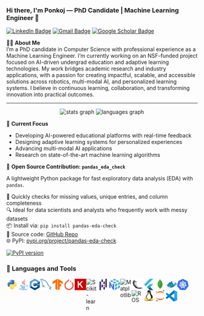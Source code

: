 ### Hi there, I'm Ponkoj — PhD Candidate | Machine Learning Engineer 👋

[![LinkedIn Badge](https://img.shields.io/badge/-PonkojChandraShill-blue?style=flat-square&logo=Linkedin&logoColor=white&link=https://www.linkedin.com/in/ponkoj-chandra-shill-54201417a/)](https://www.linkedin.com/in/ponkoj-chandra-shill-54201417a/) 
[![Gmail Badge](https://img.shields.io/badge/-csponkoj@gmail.com-c14438?style=flat-square&logo=Gmail&logoColor=white&link=mailto:csponkoj@gmail.com)](mailto:csponkoj@gmail.com)
[![Google Scholar Badge](https://img.shields.io/badge/-Google%20Scholar-4285F4?style=flat-square&logo=GoogleScholar&logoColor=white&link=https://scholar.google.com/citations?user=Wfm3Z_YAAAAJ&hl=en)](https://scholar.google.com/citations?user=Wfm3Z_YAAAAJ&hl=en)

👨‍💻 **About Me**  
I’m a PhD candidate in Computer Science with professional experience as a Machine Learning Engineer. I’m currently working on an NSF-funded project focused on AI-driven undergrad education and adaptive learning technologies. My work bridges academic research and industry applications, with a passion for creating impactful, scalable, and accessible solutions across robotics, multi-modal AI, and personalized learning systems. I believe in continuous learning, collaboration, and transforming innovation into practical outcomes.

---




<div align="center">
  <img src="https://github-readme-stats.vercel.app/api?username=CS-Ponkoj&hide_title=false&hide_rank=false&show_icons=true&include_all_commits=true&count_private=true&disable_animations=false&theme=tokyonight&locale=en&hide_border=false" height="150" alt="stats graph" />
  <img src="https://github-readme-stats.vercel.app/api/top-langs?username=CS-Ponkoj&locale=en&hide_title=false&layout=compact&card_width=320&langs_count=5&theme=tokyonight&hide_border=false" height="150" alt="languages graph" />
</div>








🌟 **Current Focus**  
- Developing AI-powered educational platforms with real-time feedback  
- Designing adaptive learning systems for personalized experiences  
- Advancing multi-modal AI applications
- Research on state-of-the-art machine learning algorithms

🚀 **Open Source Contribution: `pandas_eda_check`**

A lightweight Python package for fast exploratory data analysis (EDA) with `pandas`.

🔹 Quickly checks for missing values, unique entries, and column completeness  
🔍 Ideal for data scientists and analysts who frequently work with messy datasets  
📦 Install via: `pip install pandas-eda-check`  
📂 Source code: [GitHub Repo](https://github.com/yourusername/pandas_eda_check)  
🌐 PyPI: [pypi.org/project/pandas-eda-check](https://pypi.org/project/pandas-eda-check)  

[![PyPI version](https://badge.fury.io/py/pandas-eda-check.svg)](https://badge.fury.io/py/pandas-eda-check)

### 🔧 Languages and Tools

[<img align="left" alt="Python" width="30px" src="https://raw.githubusercontent.com/devicons/devicon/master/icons/python/python-original.svg" />](https://www.python.org/)

[<img align="left" alt="Java" width="30px" src="https://raw.githubusercontent.com/devicons/devicon/master/icons/java/java-original.svg" />](https://www.java.com/)
[<img align="left" alt="C++" width="30px" src="https://raw.githubusercontent.com/devicons/devicon/master/icons/cplusplus/cplusplus-original.svg" />](https://isocpp.org/)
[<img align="left" alt="MySQL" width="30px" src="https://raw.githubusercontent.com/devicons/devicon/master/icons/mysql/mysql-original.svg" />](https://www.mysql.com/)
[<img align="left" alt="TensorFlow" width="30px" src="https://raw.githubusercontent.com/devicons/devicon/master/icons/tensorflow/tensorflow-original.svg" />](https://www.tensorflow.org/)
[<img align="left" alt="PyTorch" width="30px" src="https://raw.githubusercontent.com/devicons/devicon/master/icons/pytorch/pytorch-original.svg" />](https://pytorch.org/)
[<img align="left" alt="Keras" width="30px" src="https://raw.githubusercontent.com/devicons/devicon/master/icons/keras/keras-original.svg" />](https://keras.io/)
[<img align="left" alt="Scikit-learn" width="30px" src="https://upload.wikimedia.org/wikipedia/commons/0/05/Scikit_learn_logo_small.svg" />](https://scikit-learn.org/)
[<img align="left" alt="Pandas" width="30px" src="https://raw.githubusercontent.com/devicons/devicon/master/icons/pandas/pandas-original.svg" />](https://pandas.pydata.org/)
[<img align="left" alt="NumPy" width="30px" src="https://raw.githubusercontent.com/devicons/devicon/master/icons/numpy/numpy-original.svg" />](https://numpy.org/)
[<img align="left" alt="Matplotlib" width="30px" src="https://matplotlib.org/_static/images/logo2.svg" />](https://matplotlib.org/)
[<img align="left" alt="Flask" width="30px" src="https://raw.githubusercontent.com/devicons/devicon/master/icons/flask/flask-original.svg" />](https://flask.palletsprojects.com/)
[<img align="left" alt="Flutter" width="30px" src="https://raw.githubusercontent.com/devicons/devicon/master/icons/flutter/flutter-original.svg" />](https://flutter.dev/)
[<img align="left" alt="MongoDB" width="30px" src="https://raw.githubusercontent.com/devicons/devicon/master/icons/mongodb/mongodb-original.svg" />](https://www.mongodb.com/)
[<img align="left" alt="Docker" width="30px" src="https://raw.githubusercontent.com/devicons/devicon/master/icons/docker/docker-original.svg" />](https://www.docker.com/)
[<img align="left" alt="Kubernetes" width="30px" src="https://raw.githubusercontent.com/devicons/devicon/master/icons/kubernetes/kubernetes-plain.svg" />](https://kubernetes.io/)
[<img align="left" alt="ROS" width="30px" src="https://raw.githubusercontent.com/ros-infrastructure/artwork/master/ros_logo.svg" />](https://www.ros.org/)
[<img align="left" alt="Linux" width="30px" src="https://raw.githubusercontent.com/devicons/devicon/master/icons/linux/linux-original.svg" />](https://www.linux.org/)
[<img align="left" alt="Jupyter" width="30px" src="https://raw.githubusercontent.com/devicons/devicon/master/icons/jupyter/jupyter-original.svg" />](https://jupyter.org/)
[<img align="left" alt="VSCode" width="30px" src="https://raw.githubusercontent.com/devicons/devicon/master/icons/vscode/vscode-original.svg" />](https://code.visualstudio.com/)
<br /><br />

